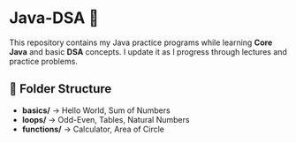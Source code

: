 # Java-DSA 🚀

This repository contains my Java practice programs while learning **Core Java** and basic **DSA** concepts.
I update it as I progress through lectures and practice problems.

## 📂 Folder Structure
- **basics/** → Hello World, Sum of Numbers
- **loops/** → Odd-Even, Tables, Natural Numbers
- **functions/** → Calculator, Area of Circle

